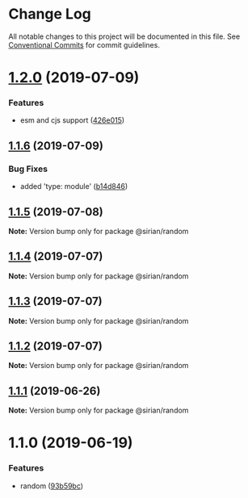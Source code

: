 # Change Log

All notable changes to this project will be documented in this file.
See [Conventional Commits](https://conventionalcommits.org) for commit guidelines.

# [1.2.0](https://github.com/sirian/js/compare/@sirian/random@1.1.6...@sirian/random@1.2.0) (2019-07-09)


### Features

* esm and cjs support ([426e015](https://github.com/sirian/js/commit/426e015))





## [1.1.6](https://github.com/sirian/js/compare/@sirian/random@1.1.5...@sirian/random@1.1.6) (2019-07-09)


### Bug Fixes

* added 'type: module' ([b14d846](https://github.com/sirian/js/commit/b14d846))





## [1.1.5](https://github.com/sirian/js/compare/@sirian/random@1.1.4...@sirian/random@1.1.5) (2019-07-08)

**Note:** Version bump only for package @sirian/random





## [1.1.4](https://github.com/sirian/js/compare/@sirian/random@1.1.3...@sirian/random@1.1.4) (2019-07-07)

**Note:** Version bump only for package @sirian/random





## [1.1.3](https://github.com/sirian/js/compare/@sirian/random@1.1.2...@sirian/random@1.1.3) (2019-07-07)

**Note:** Version bump only for package @sirian/random





## [1.1.2](https://github.com/sirian/js/compare/@sirian/random@1.1.1...@sirian/random@1.1.2) (2019-07-07)

**Note:** Version bump only for package @sirian/random





## [1.1.1](https://github.com/sirian/js/compare/@sirian/random@1.1.0...@sirian/random@1.1.1) (2019-06-26)

**Note:** Version bump only for package @sirian/random





# 1.1.0 (2019-06-19)


### Features

* random ([93b59bc](https://github.com/sirian/js/commit/93b59bc))
